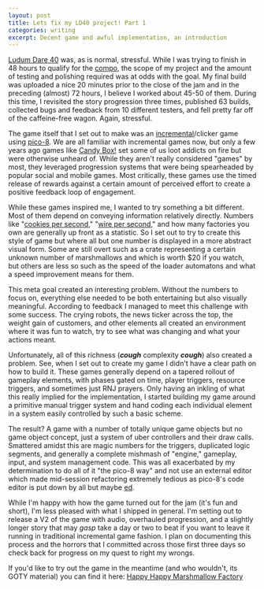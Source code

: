 ```yaml
---
layout: post
title: Lets fix my LD40 project! Part 1
categories: writing
excerpt: Decent game and awful implementation, an introduction
---
```


[Ludum Dare 40](https://ldjam.com/) was, as is normal, stressful. While I was trying to finish in 48 hours to qualify for the [compo](https://ldjam.com/events/ludum-dare/rules), the scope of my project and the amount of testing and polishing required was at odds with the goal. My final build was uploaded a nice 20 minutes prior to the close of the jam and in the preceding (almost) 72 hours, I believe I worked about 45-50 of them. During this time, I revisited the story progression three times, published 63 builds, collected bugs and feedback from 10 different testers, and fell pretty far off of the caffeine-free wagon. Again, stressful.

The game itself that I set out to make was an [incremental](https://en.wikipedia.org/wiki/Incremental_game)/clicker game using [pico-8](https://www.lexaloffle.com/pico-8.php). We are all familiar with incremental games now, but only a few years ago games like [Candy Box!](https://en.wikipedia.org/wiki/Candy_Box!) set some of us loot addicts on fire but were otherwise unheard of. While they aren't really considered "games" by most, they leveraged progression systems that were being spearheaded by popular social and mobile games. Most critically, these games use the timed release of rewards against a certain amount of perceived effort to create a positive feedback loop of engagement. 

While these games inspired me, I wanted to try something a bit different. Most of them depend on conveying information relatively directly. Numbers like "[cookies per second](http://orteil.dashnet.org/cookieclicker/)," "[wire per second](http://www.decisionproblem.com/paperclips/)," and how many factories you own are generally up front as a statistic. So I set out to try to create this style of game but where all but one number is displayed in a more abstract visual form. Some are still overt such as a crate representing a certain unknown number of marshmallows and which is worth $20 if you watch, but others are less so such as the speed of the loader automatons and what a speed improvement means for them.

This meta goal created an interesting problem. Without the numbers to focus on, everything else needed to be both entertaining but also visually meaningful. According to feedback I managed to meet this challenge with some success. The crying robots, the news ticker across the top, the weight gain of customers, and other elements all created an environment where it was fun to watch, try to see what was changing and what your actions meant.

Unfortunately, all of this richness (***cough*** complexity ***cough***) also created a problem. See, when I set out to create my game I didn't have a clear path on how to build it. These games generally depend on a tapered rollout of gameplay elements, with phases gated on time, player triggers, resource triggers, and sometimes just RNJ prayers. Only having an inkling of what this really implied for the implementation, I started building my game around a primitive manual trigger system and hand coding each individual element in a system easily controlled by such a basic scheme. 

The result? A game with a number of totally unique game objects but no game object concept, just a system of uber controllers and their draw calls. Smattered amidst this are magic numbers for the triggers, duplicated logic segments, and generally a complete mishmash of "engine," gameplay, input, and system management code. This was all exacerbated by my determination to do all of it "the pico-8 way" and not use an external editor which made mid-session refactoring extremely tedious as pico-8's code editor is put down by all but maybe [ed](https://en.wikipedia.org/wiki/Ed_(text_editor)). 

While I'm happy with how the game turned out for the jam (it's fun and short), I'm less pleased with what I shipped in general. I'm setting out to release a V2 of the game with audio, overhauled progression, and a slightly longer story that may *gasp* take a day or two to beat if you want to leave it running in traditional incremental game fashion. I plan on documenting this process and the horrors that I committed across those first three days so check back for progress on my quest to right my wrongs.

If you'd like to try out the game in the meantime (and who wouldn't, its GOTY material) you can find it here: [Happy Happy Marshmallow Factory](http://loren.io/assets/ld/marshmallow.html)